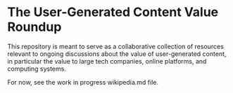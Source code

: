 # The User-Generated Content Value Roundup

This repository is meant to serve as a collaborative collection of resources relevant to ongoing discussions about the value of user-generated content, in particular the value to large tech companies, online platforms, and computing systems.

For now, see the work in progress wikipedia.md file.

